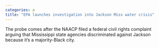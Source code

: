```yaml
---
categories: a
title: "EPA launches investigation into Jackson Miss water crisis"
---
```

The probe comes after the NAACP filed a federal civil rights complaint arguing that Mississippi state agencies discriminated against Jackson because it’s a majority-Black city.